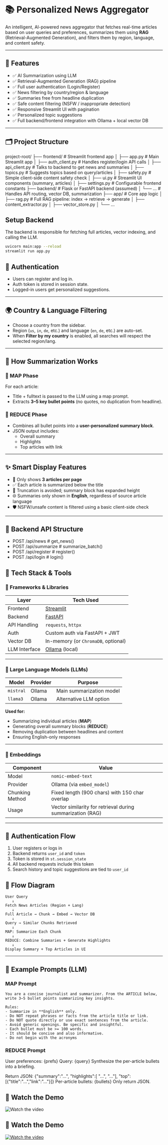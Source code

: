 # 📚 Personalized News Aggregator

An intelligent, AI-powered news aggregator that fetches real-time articles based on user queries and preferences, summarizes them using **RAG** (Retrieval-Augmented Generation), and filters them by region, language, and content safety.

---

## 🧠 Features

- ✅ AI Summarization using LLM  
- ✅ Retrieval-Augmented Generation (RAG) pipeline  
- ✅ Full user authentication (Login/Register)  
- ✅ News filtering by country/region & language  
- ✅ Summaries free from headline duplication  
- ✅ Safe content filtering (NSFW / inappropriate detection)  
- ✅ Responsive Streamlit UI with pagination  
- ✅ Personalized topic suggestions  
- ✅ Full backend/frontend integration with Ollama + local vector DB  

---

## 🗂️ Project Structure

project-root/
├── frontend/              # Streamlit frontend app
│   ├── app.py             # Main Streamlit app
│   ├── auth_client.py     # Handles register/login API calls
│   ├── api_client.py      # Talks to backend to get news and summaries
│   ├── topics.py          # Suggests topics based on query/articles
│   ├── safety.py          # Simple client-side content safety check
│   ├── ui.py              # Streamlit UI components (summary, articles)
│   ├── settings.py        # Configurable frontend constants
├── backend/               # Flask or FastAPI backend (assumed)
│   └── ...                # Handles API routing, vector DB, summarization
├── app/                   # Core app logic
│   ├── rag.py             # Full RAG pipeline: index → retrieve → generate
│   ├── content_extractor.py
│   ├── vector_store.py
│   └── ...

## Setup Backend

The backend is responsible for fetching full articles, vector indexing, and calling the LLM.

```bash
uvicorn main:app --reload
streamlit run app.py
```

## 🔐 Authentication

- Users can register and log in.  
- Auth token is stored in session state.  
- Logged-in users get personalized suggestions.  

---

## 🌍 Country & Language Filtering

- Choose a country from the sidebar.  
- Region (`us`, `in`, `de`, etc.) and language (`en`, `de`, etc.) are auto-set.  
- When **Filter by my country** is enabled, all searches will respect the selected region/lang.  

---

## 🧠 How Summarization Works

### 🔹 MAP Phase
For each article:
- Title + fulltext is passed to the LLM using a map prompt.  
- Extracts **3–5 key bullet points** (no quotes, no duplication from headline).  

### 🔹 REDUCE Phase
- Combines all bullet points into a **user-personalized summary block**.  
- JSON output includes:
  - Overall summary  
  - Highlights  
  - Top articles with link  

---

## ✨ Smart Display Features

- 🎯 Only shows **3 articles per page**  
- ✅ Each article is summarized below the title  
- 📝 Truncation is avoided; summary block has expanded height  
- 🌐 Summaries only shown in **English**, regardless of source article language  
- 🛡️ NSFW/unsafe content is filtered using a basic client-side check  

---

## 🧱 Backend API Structure
- POST /api/news         # get_news()
- POST /api/summarize    # summarize_batch()
- POST /api/register     # register()
- POST /api/login        # login()

## 🚀 Tech Stack & Tools

### 🧱 Frameworks & Libraries
| Layer         | Tech Used                                         |
| ------------- | ------------------------------------------------- |
| Frontend      | [Streamlit](https://streamlit.io/)                |
| Backend       | [FastAPI](https://fastapi.tiangolo.com/)          |
| API Handling  | `requests`, `httpx`                               |
| Auth          | Custom auth via FastAPI + JWT                     |
| Vector DB     | In-memory (or `ChromaDB`, optional)               |
| LLM Interface | [Ollama](https://ollama.com) (local)              |

---

### 🤖 Large Language Models (LLMs)
| Model     | Provider | Purpose                  |
| --------- | -------- | ------------------------ |
| `mistral` | Ollama   | Main summarization model |
| `llama3`  | Ollama   | Alternative LLM option   |

**Used for:**
- Summarizing individual articles (**MAP**)
- Generating overall summary blocks (**REDUCE**)
- Removing duplication between headlines and content
- Ensuring English-only responses

---

### 🧩 Embeddings
| Component       | Value                                                      |
| --------------- | ---------------------------------------------------------- |
| Model           | `nomic-embed-text`                                         |
| Provider        | Ollama (via `embed_model`)                                 |
| Chunking Method | Fixed length (900 chars) with 150 char overlap             |
| Usage           | Vector similarity for retrieval during summarization (RAG) |

---

## 🔐 Authentication Flow

1. User registers or logs in  
2. Backend returns `user_id` and `token`  
3. Token is stored in `st.session_state`  
4. All backend requests include this token  
5. Search history and topic suggestions are tied to `user_id`  

## 🔄 Flow Diagram

```text
User Query
   ↓
Fetch News Articles (Region + Lang)
   ↓
Full Article → Chunk → Embed → Vector DB
   ↓
Query → Similar Chunks Retrieved
   ↓
MAP: Summarize Each Chunk
   ↓
REDUCE: Combine Summaries + Generate Highlights
   ↓
Display Summary + Top Articles in UI
```
---
## 🧪 Example Prompts (LLM)
### MAP Prompt
```text
You are a concise journalist and summarizer. From the ARTICLE below, write 3–5 bullet points summarizing key insights.

Rules:
- Summarize in **English** only.
- Do NOT repeat phrases or facts from the article title or link.
- Do NOT quote directly or use exact sentences from the article.
- Avoid generic openings. Be specific and insightful.
- Each bullet must be >= 100 words.
- It should be concise and also informative.
- Do not begin with the acronyms

```
### REDUCE Prompt
User preferences: {prefs}
Query: {query}
Synthesize the per-article bullets into a briefing.

Return JSON:
{"summary":"...", "highlights":[ "...", "..."], "top":[{"title":"...","link":"..."}]}
Per-article bullets:
{bullets}
Only return JSON.

## 🎥 Watch the Demo

![Watch the video]()


## 🎥 Watch the Demo

[![Watch the video](assets/app.png)](https://youtu.be/UvqC-XXiFVE?si=h6UDRc-mNQ0VrChR)
